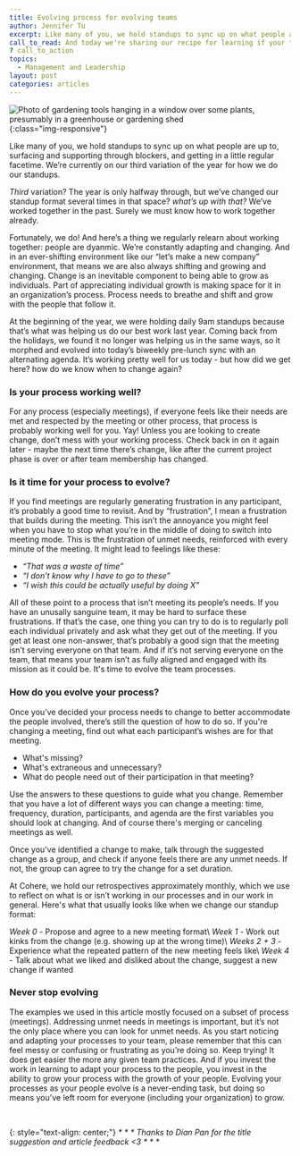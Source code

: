 ```yaml
---
title: Evolving process for evolving teams
author: Jennifer Tu
excerpt: Like many of you, we hold standups to sync up on what people are up to, surfacing and supporting through blockers, and getting in a little regular facetime.  We’re currently on our third variation of the year for how we do our standups.
call_to_read: And today we're sharing our recipe for learning if your team process should change, and how to change it.
? call_to_action
topics:
  - Management and Leadership
layout: post
categories: articles
---
```


![Photo of gardening tools hanging in a window over some plants, presumably in a greenhouse or gardening shed](/images/gardening_tools-annie_spratt-unsplash.jpg "Photo of gardening tools hanging in a window over some plants, presumably in a greenhouse or gardening shed"){:class="img-responsive"}

Like many of you, we hold standups to sync up on what people are up to, surfacing and supporting through blockers, and getting in a little regular facetime. We’re currently on our third variation of the year for how we do our standups.

_Third_ variation? The year is only halfway through, but we’ve changed our standup format several times in that space? _what’s up with that?_ We’ve worked together in the past. Surely we must know how to work together already.

Fortunately, we do! And here’s a thing we regularly relearn about working together: people are dyanmic. We’re constantly adapting and changing. And in an ever-shifting environment like our “let’s make a new company” environment, that means we are also always shifting and growing and changing. Change is an inevitable component to being able to grow as individuals. Part of appreciating individual growth is making space for it in an organization’s process. Process needs to breathe and shift and grow with the people that follow it.

At the beginning of the year, we were holding daily 9am standups because that’s what was helping us do our best work last year. Coming back from the holidays, we found it no longer was helping us in the same ways, so it morphed and evolved into today’s biweekly pre-lunch sync with an alternating agenda. It’s working pretty well for us today - but how did we get here? how do we know when to change again?

### Is your process working well?

For any process (especially meetings), if everyone feels like their needs are met and respected by the meeting or other process, that process is probably working well for you. Yay! Unless you are looking to create change, don’t mess with your working process. Check back in on it again later - maybe the next time there’s change, like after the current project phase is over or after team membership has changed.

### Is it time for your process to evolve?

If you find meetings are regularly generating frustration in any participant, it’s probably a good time to revisit. And by “frustration”, I mean a frustration that builds during the meeting. This isn’t the annoyance you might feel when you have to stop what you’re in the middle of doing to switch into meeting mode. This is the frustration of unmet needs, reinforced with every minute of the meeting. It might lead to feelings like these:

- _“That was a waste of time”_
- _“I don’t know why I have to go to these”_
- _“I wish this could be actually useful by doing X”_

All of these point to a process that isn’t meeting its people’s needs. If you have an unusally sanguine team, it may be hard to surface these frustrations. If that’s the case, one thing you can try to do is to regularly poll each individual privately and ask what they get out of the meeting. If you get at least one non-answer, that’s probably a good sign that the meeting isn’t serving everyone on that team. And if it’s not serving everyone on the team, that means your team isn’t as fully aligned and engaged with its mission as it could be. It's time to evolve the team processes.

### How do you evolve your process?

Once you’ve decided your process needs to change to better accommodate the people involved, there’s still the question of how to do so. If you're changing a meeting, find out what each participant’s wishes are for that meeting.

- What's missing?
- What's extraneous and unnecessary?
- What do people need out of their participation in that meeting?

Use the answers to these questions to guide what you change. Remember that you have a lot of different ways you can change a meeting: time, frequency, duration, participants, and agenda are the first variables you should look at changing. And of course there's merging or canceling meetings as well.

Once you've identified a change to make, talk through the suggested change as a group, and check if anyone feels there are any unmet needs. If not, the group can agree to try the change for a set duration.

At Cohere, we hold our retrospectives approximately monthly, which we use to reflect on what is or isn’t working in our processes and in our work in general. Here's what that usually looks like when we change our standup format:

_Week 0_ - Propose and agree to a new meeting format\\
_Week 1_ - Work out kinks from the change (e.g. showing up at the wrong time)\\
_Weeks 2 + 3_ - Experience what the repeated pattern of the new meeting feels like\\
_Week 4_ - Talk about what we liked and disliked about the change, suggest a new change if wanted

### Never stop evolving

The examples we used in this article mostly focused on a subset of process (meetings). Addressing unmet needs in meetings is important, but it’s not the only place where you can look for unmet needs. As you start noticing and adapting your processes to your team, please remember that this can feel messy or confusing or frustrating as you’re doing so. Keep trying! It does get easier the more any given team practices. And if you invest the work in learning to adapt your process to the people, you invest in the ability to grow your process with the growth of your people. Evolving your processes as your people evolve is a never-ending task, but doing so means you've left room for everyone (including your organization) to grow.

<br>

{: style="text-align: center;"}
_\* \* * Thanks to Dian Pan for the title suggestion and article feedback <3 * \* \*_
